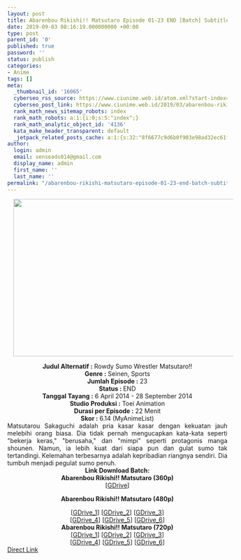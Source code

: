 ```yaml
---
layout: post
title: Abarenbou Rikishi!! Matsutaro Episode 01-23 END [Batch] Subtitle Indonesia
date: 2019-09-03 08:16:19.000000000 +00:00
type: post
parent_id: '0'
published: true
password: ''
status: publish
categories:
- Anime
tags: []
meta:
  _thumbnail_id: '16065'
  cyberseo_rss_source: https://www.ciunime.web.id/atom.xml?start-index=3451&max-results=150
  cyberseo_post_link: https://www.ciunime.web.id/2019/03/abarenbou-rikishi-matsutaro-episode-01.html
  rank_math_news_sitemap_robots: index
  rank_math_robots: a:1:{i:0;s:5:"index";}
  rank_math_analytic_object_id: '4136'
  kata_make_header_transparent: default
  _jetpack_related_posts_cache: a:1:{s:32:"8f6677c9d6b0f903e98ad32ec61f8deb";a:2:{s:7:"expires";i:1653293879;s:7:"payload";a:0:{}}}
author:
  login: admin
  email: senseads014@gmail.com
  display_name: admin
  first_name: ''
  last_name: ''
permalink: "/abarenbou-rikishi-matsutaro-episode-01-23-end-batch-subtitle-indonesia/"
---
```

<div class="separator" style="clear: both; text-align: center;"><a href="https://3.bp.blogspot.com/-HKUTDkYGTd0/XJysbvww1JI/AAAAAAAAKk0/vj6pyO9x-BgWb3nDinaEvVIPAmzsjSPrACLcBGAs/s1600/Abarenbou%2BRikishi%2521%2521%2BMatsutaro.jpg" imageanchor="1" style="margin-left: 1em; margin-right: 1em;"><img border="0" data-original-height="720" data-original-width="1280" height="360" src="{{ site.baseurl }}/assets/2019/09/Abarenbou%2BRikishi%2521%2521%2BMatsutaro.jpg" width="640" /></a></div>
<p>
<div style="text-align: center;"><b>Judul</b><b><b> Alternatif</b> :</b> Rowdy Sumo Wrestler Matsutaro!! </div>
<div style="text-align: center;"><b><b>Genre :</b></b> Seinen, Sports</div>
<div style="text-align: center;"><b>Jumlah Episode :</b> 23<br /><b>Status :&nbsp;</b>END<br /><b>Tanggal Tayang :</b> 6 April 2014 - 28 September 2014<br /><b>Studio Produksi :</b> Toei Animation<br /><b>Durasi per Episode :</b> 22 Menit</div>
<div style="text-align: center;"><b>Skor :</b> 6.14 (MyAnimeList)</div>
<div style="text-align: center;"></div>
<div style="text-align: justify;">Matsutarou Sakaguchi adalah pria kasar kasar dengan kekuatan jauh melebihi orang biasa. Dia tidak pernah mengucapkan kata-kata seperti "bekerja keras," "berusaha," dan "mimpi" seperti protagonis manga shounen. Namun, ia lebih kuat dari siapa pun dan gulat sumo tak tertandingi. Kelemahan terbesarnya adalah kepribadian riangnya sendiri. Dia tumbuh menjadi pegulat sumo penuh.</div>
<div style="text-align: justify;"></div>
<div style="text-align: justify;"></div>
<div style="text-align: center;"><b>Link Download Batch:</b></div>
<div style="text-align: center;">
<div style="text-align: center;"><b>Abarenbou Rikishi!! Matsutaro&nbsp;(360p)</b></div>
<div style="text-align: center;">[<a href="https://drive.google.com/uc?export=download&amp;id=1kwl-QLAvcpZvClH1ewoJYmp1v02bUnfK" target="_blank" rel="noopener">GDrive</a>]</div>
<div style="text-align: center;">
<div style="text-align: center;"></div>
</div>
<p><b>Abarenbou Rikishi!! Matsutaro (480p)</b></div>
<div style="text-align: center;">[<a href="https://drive.google.com/uc?id=1d-2NG4mbqJnCEJN1VwtUAHrvRddt2eZ_" target="_blank" rel="noopener">GDrive_1</a>] [<a href="https://drive.google.com/uc?export=download&amp;id=1xwVICK0tZ44tP-2aQvmkJ6-82hjwDtTH" target="_blank" rel="noopener">GDrive_2</a>] [<a href="https://drive.google.com/uc?export=download&amp;id=1iz1avM-mzNUGz_ZpSOMgFshKE6VClTt8" target="_blank" rel="noopener">GDrive_3</a>]<br />[<a href="https://drive.google.com/uc?export=download&amp;id=1P6xo_WNH9t6yJ9LkD8iQgdUS_c_LY4n_" target="_blank" rel="noopener">GDrive_4</a>] [<a href="https://drive.google.com/uc?export=download&amp;id=16g16xHHBKKEforIcoozZKeDIbNzKDa9o" target="_blank" rel="noopener">GDrive_5</a>] [<a href="https://drive.google.com/uc?export=download&amp;id=1pNScY2TZp7BR4a7YHDDH_WkRKL2Uc8mF" target="_blank" rel="noopener">GDrive_6</a>]</div>
<div style="text-align: center;"><b>Abarenbou Rikishi!! Matsutaro (720p)</b><br />[<a href="https://drive.google.com/uc?export=download&amp;id=1T9Vh42fGM4-Ulv4kGYJRmbIAggugOBCJ" target="_blank" rel="noopener">GDrive_1</a>] [<a href="https://drive.google.com/uc?export=download&amp;id=19DasN85AqHb7h0Jf3AiQUMn6-kWsxOlY" target="_blank" rel="noopener">GDrive_2</a>] [<a href="https://drive.google.com/uc?export=download&amp;id=1aB7aMQJFGJZJrtFP6qYvgAYf8xU53SR5" target="_blank" rel="noopener">GDrive_3</a>]<br />[<a href="https://drive.google.com/uc?export=download&amp;id=1AC2nLbU4FMBxQxizlxd0Us9uQA_k47Oa" target="_blank" rel="noopener">GDrive_4</a>] [<a href="https://drive.google.com/uc?export=download&amp;id=1GjcEwoUJn3vVGUa4LD9XDya6DsICWf2r" target="_blank" rel="noopener">GDrive_5</a>] [<a href="https://drive.google.com/uc?export=download&amp;id=1cT20OL8gz0MERyioDF8tA05aC-OjqxZT" target="_blank" rel="noopener">GDrive_6</a>]</div>
<link rel="stylesheet" href="https://cdnjs.cloudflare.com/ajax/libs/font-awesome/4.7.0/css/font-awesome.min.css" />
<div class="divbtn"> <a href="https://handymansurrender.com/fihup8buzv?key=94550f7ce39444073321dde3b8782f97" class="btn"><i class="fa fa-download"></i> Direct Link</a> </div>
